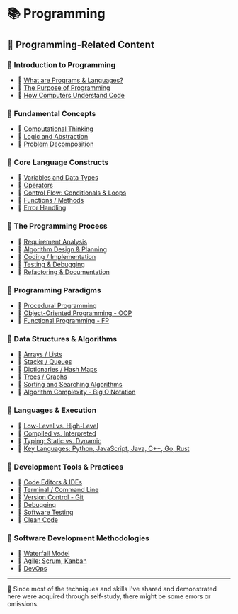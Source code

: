 # 📚 Programming

## 🔗 Programming-Related Content

### 📕 Introduction to Programming

- 📖 [What are Programs & Languages?](./01-introduction-to-programming/01-what-are-programs-and-languages.md)
- 📖 [The Purpose of Programming](./01-introduction-to-programming/02-the-purpose-of-programming.md)
- 📖 [How Computers Understand Code](./01-introduction-to-programming/03-how-computers-understand-code.md)

### 📕 Fundamental Concepts

- 📖 [Computational Thinking](./02-fundamental-concepts/01-computational-thinking.md)
- 📖 [Logic and Abstraction](./02-fundamental-concepts/02-logic-and-abstraction.md)
- 📖 [Problem Decomposition](./02-fundamental-concepts/03-problem-decomposition.md)

### 📕 Core Language Constructs

- 📖 [Variables and Data Types](./03-core-language-constructs/01-variables-and-data-types.md)
- 📖 [Operators](./03-core-language-constructs/02-operators.md)
- 📖 [Control Flow: Conditionals & Loops](./03-core-language-constructs/03-control-flow:-conditionals-&-loops.md)
- 📖 [Functions / Methods](./03-core-language-constructs/04-functions-and-methods.md)
- 📖 [Error Handling](./03-core-language-constructs/05-error-handing.md)

### 📕 The Programming Process

- 📖 [Requirement Analysis]()
- 📖 [Algorithm Design & Planning]()
- 📖 [Coding / Implementation]()
- 📖 [Testing & Debugging]()
- 📖 [Refactoring & Documentation]()

### 📕 Programming Paradigms

- 📖 [Procedural Programming]()
- 📖 [Object-Oriented Programming - OOP]()
- 📖 [Functional Programming - FP]()

### 📕 Data Structures & Algorithms

- 📖 [Arrays / Lists]()
- 📖 [Stacks / Queues]()
- 📖 [Dictionaries / Hash Maps]()
- 📖 [Trees / Graphs]()
- 📖 [Sorting and Searching Algorithms]()
- 📖 [Algorithm Complexity - Big O Notation]()

### 📕 Languages & Execution

- 📖 [Low-Level vs. High-Level]()
- 📖 [Compiled vs. Interpreted]()
- 📖 [Typing: Static vs. Dynamic]()
- 📖 [Key Languages: Python, JavaScript, Java, C++, Go, Rust]()

### 📕 Development Tools & Practices

- 📖 [Code Editors & IDEs]()
- 📖 [Terminal / Command Line]()
- 📖 [Version Control - Git]()
- 📖 [Debugging]()
- 📖 [Software Testing]()
- 📖 [Clean Code]()

### 📕 Software Development Methodologies

- 📖 [Waterfall Model]()
- 📖 [Agile: Scrum, Kanban]()
- 📖 [DevOps]()

---

📍 Since most of the techniques and skills I've shared and demonstrated here were acquired through self-study, there might be some errors or omissions.